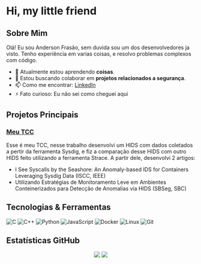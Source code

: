 # Hi, my little friend

## Sobre Mim

Olá! Eu sou Anderson Frasão, sem duvida sou um dos desenvolvedores ja visto. Tenho experiência em varias coisas, e resolvo problemas complexos com código.

- 🌱 Atualmente estou aprendendo **coisas**.
- 👯 Estou buscando colaborar em **projetos relacionados a segurança**.
- 📫 Como me encontrar: [LinkedIn](https://www.linkedin.com/in/anderson-fras%C3%A3o-614753202/)
- ⚡ Fato curioso: Eu não sei como cheguei aqui

## Projetos Principais

### [Meu TCC](https://github.com/Carmofrasao/TCC)
Esse é meu TCC, nesse trabalho desenvolvi um HIDS com dados coletados a pertir da ferramenta Sysdig, e fiz a comparação desse HIDS com outro HIDS feito utilizando a ferramenta Strace.
A partir dele, desenvolvi 2 artigos:

- I See Syscalls by the Seashore: An Anomaly-based IDS for Containers Leveraging Sysdig Data (ISCC, IEEE)
- Utilizando Estratégias de Monitoramento Leve em Ambientes Conteinerizados para Detecção de Anomalias via HIDS (SBSeg, SBC)

## Tecnologias & Ferramentas

![C](https://img.shields.io/badge/-C-A8B9CC?style=flat&logo=c&logoColor=white)
![C++](https://img.shields.io/badge/-C++-00599C?style=flat&logo=c%2B%2B&logoColor=white)
![Python](https://img.shields.io/badge/-Python-3776AB?style=flat&logo=python&logoColor=white)
![JavaScript](https://img.shields.io/badge/-JavaScript-F7DF1E?style=flat&logo=javascript&logoColor=black)
![Docker](https://img.shields.io/badge/-Docker-2496ED?style=flat&logo=docker&logoColor=white)
![Linux](https://img.shields.io/badge/-Linux-FCC624?style=flat&logo=linux&logoColor=black)
![Git](https://img.shields.io/badge/-Git-F05032?style=flat&logo=git&logoColor=white)

## Estatísticas GitHub

<div align="center">
  <img src="https://github-readme-stats.vercel.app/api?username=Carmofrasao&layout=compact&show_icons=true&include_all_commits=true&theme=transparent" />

  <img src="https://github-readme-stats.vercel.app/api/top-langs/?username=Carmofrasao&layout=compact&langs_count=8&theme=transparent"/>
</div>
